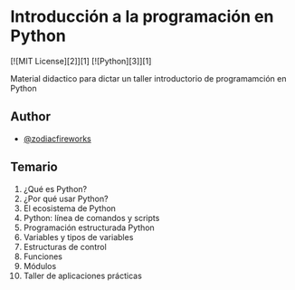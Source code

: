 # Introducción a la programación en Python
[![MIT License][2]][1] [![Python][3]][1]

Material didactico para dictar un taller introductorio de programamción en Python

## Author
* [@zodiacfireworks](https://github.com/zodiacfireworks)

## Temario
1. ¿Qué es Python?
2. ¿Por qué usar Python?
3. El ecosistema de Python
4. Python: línea de comandos y scripts
5. Programación estructurada Python
6. Variables y tipos de variables
7. Estructuras de control
8. Funciones
9. Módulos
10. Taller de aplicaciones prácticas
